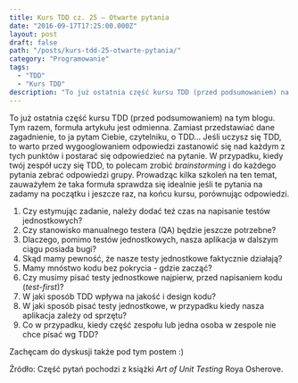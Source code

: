 ```yaml
---
title: Kurs TDD cz. 25 — Otwarte pytania
date: "2016-09-17T17:25:00.000Z"
layout: post
draft: false
path: "/posts/kurs-tdd-25-otwarte-pytania/"
category: "Programowanie"
tags:
  - "TDD"
  - "Kurs TDD"
description: "To już ostatnia część kursu TDD (przed podsumowaniem) na tym blogu. Tym razem, formuła artykułu jest odmienna. Zamiast przedstawiać dane zagadnienie, to ja pytam Ciebie, czytelniku, o TDD... Jeśli uczysz się TDD, to warto przed wygooglowaniem odpowiedzi zastanowić się nad każdym z tych punktów i postarać się odpowiedzieć na pytanie. W przypadku, kiedy twój zespół uczy się TDD, to polecam zrobić brainstorming i do każdego pytania zebrać odpowiedzi grupy. Prowadząc kilka szkoleń na ten temat, zauważyłem że taka formuła sprawdza się idealnie jeśli te pytania na zadamy na początku i jeszcze raz, na końcu kursu, porównując odpowiedzi."
---
```


To już ostatnia część kursu TDD (przed podsumowaniem) na tym blogu. Tym razem, formuła artykułu jest odmienna. Zamiast przedstawiać dane zagadnienie, to ja pytam Ciebie, czytelniku, o TDD... Jeśli uczysz się TDD, to warto przed wygooglowaniem odpowiedzi zastanowić się nad każdym z tych punktów i postarać się odpowiedzieć na pytanie. W przypadku, kiedy twój zespół uczy się TDD, to polecam zrobić _brainstorming_ i do każdego pytania zebrać odpowiedzi grupy. Prowadząc kilka szkoleń na ten temat, zauważyłem że taka formuła sprawdza się idealnie jeśli te pytania na zadamy na początku i jeszcze raz, na końcu kursu, porównując odpowiedzi.

1. Czy estymując zadanie, należy dodać też czas na napisanie testów jednostkowych?
1. Czy stanowisko manualnego testera (QA) będzie jeszcze potrzebne?
1.  Dlaczego, pomimo testów jednostkowych, nasza aplikacja w dalszym ciągu posiada bugi?
1.  Skąd mamy pewność, że nasze testy jednostkowe faktycznie działają?
1.  Mamy mnóstwo kodu bez pokrycia - gdzie zacząć?
1.  Czy musimy pisać testy jednostkowe najpierw, przed napisaniem kodu (_test-first_)?
1.  W jaki sposób TDD wpływa na jakość i design kodu?
1.  W jaki sposób pisać testy jednostkowe, w przypadku kiedy nasza aplikacja zależy od sprzętu?
1.  Co w przypadku, kiedy część zespołu lub jedna osoba w zespole nie chce pisać wg TDD?

Zachęcam do dyskusji także pod tym postem :) 

Źródło: Część pytań pochodzi z książki _Art of Unit Testing_ Roya Osherove.